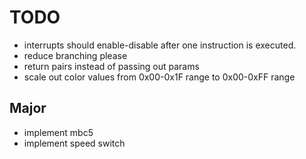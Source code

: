# TODO

- interrupts should enable-disable after one instruction is executed.
- reduce branching please
- return pairs instead of passing out params
- scale out color values from 0x00-0x1F range to 0x00-0xFF range

## Major
- implement mbc5
- implement speed switch
